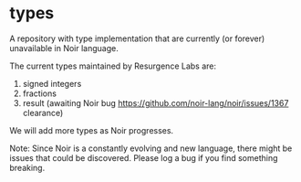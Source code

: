 # types
A repository with type implementation that are currently (or forever) unavailable in Noir language.

The current types maintained by Resurgence Labs are:

1. signed integers
2. fractions
3. result (awaiting Noir bug https://github.com/noir-lang/noir/issues/1367 clearance)

We will add more types as Noir progresses. 

Note: Since Noir is a constantly evolving and new language, there might be issues that could be discovered. Please log a bug if you find something breaking.  
